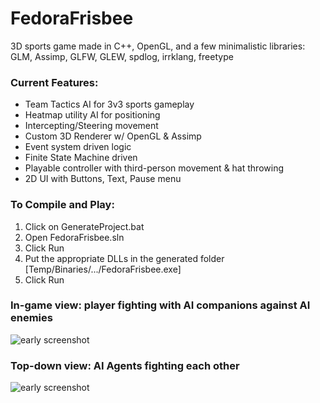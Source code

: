 # FedoraFrisbee
3D sports game made in C++, OpenGL, and a few minimalistic libraries: GLM, Assimp, GLFW, GLEW, spdlog, irrklang, freetype

### Current Features: ###
- Team Tactics AI for 3v3 sports gameplay <br>
- Heatmap utility AI for positioning <br>
- Intercepting/Steering movement <br>
- Custom 3D Renderer w/ OpenGL & Assimp <br>
- Event system driven logic <br>
- Finite State Machine driven <br>
- Playable controller with third-person movement & hat throwing <br>
- 2D UI with Buttons, Text, Pause menu <br>

### To Compile and Play: ###
1. Click on GenerateProject.bat <br>
2. Open FedoraFrisbee.sln <br>
3. Click Run
4. Put the appropriate DLLs in the generated folder [Temp/Binaries/.../FedoraFrisbee.exe]
5. Click Run

### In-game view: player fighting with AI companions against AI enemies ###
![early screenshot](https://i.imgur.com/btVSQqk.png)

### Top-down view: AI Agents fighting each other ###
![early screenshot](https://i.imgur.com/5AybTw4.png)
